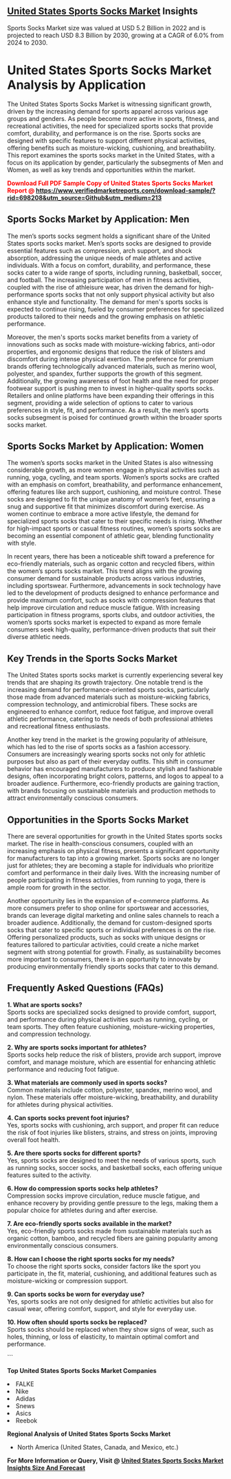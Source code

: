 <h2><a href="https://www.verifiedmarketreports.com/download-sample/?rid=698208&amp;utm_source=Github&amp;utm_medium=213" target="_blank">United States Sports Socks Market</a> Insights</h2><p>Sports Socks Market size was valued at USD 5.2 Billion in 2022 and is projected to reach USD 8.3 Billion by 2030, growing at a CAGR of 6.0% from 2024 to 2030.</p><p><h1>United States Sports Socks Market Analysis by Application</h1><p>The United States Sports Socks Market is witnessing significant growth, driven by the increasing demand for sports apparel across various age groups and genders. As people become more active in sports, fitness, and recreational activities, the need for specialized sports socks that provide comfort, durability, and performance is on the rise. Sports socks are designed with specific features to support different physical activities, offering benefits such as moisture-wicking, cushioning, and breathability. This report examines the sports socks market in the United States, with a focus on its application by gender, particularly the subsegments of Men and Women, as well as key trends and opportunities within the market. </p><p><strong><p><span class=""><span style="color: #ff0000;"><strong>Download Full PDF Sample Copy of United States Sports Socks Market Report</strong> @ </span><a href="https://www.verifiedmarketreports.com/download-sample/?rid=698208&amp;utm_source=Github&amp;utm_medium=213" target="_blank">https://www.verifiedmarketreports.com/download-sample/?rid=698208&amp;utm_source=Github&amp;utm_medium=213</a></span></p></strong></p><h2>Sports Socks Market by Application: Men</h2><p>The men’s sports socks segment holds a significant share of the United States sports socks market. Men’s sports socks are designed to provide essential features such as compression, arch support, and shock absorption, addressing the unique needs of male athletes and active individuals. With a focus on comfort, durability, and performance, these socks cater to a wide range of sports, including running, basketball, soccer, and football. The increasing participation of men in fitness activities, coupled with the rise of athleisure wear, has driven the demand for high-performance sports socks that not only support physical activity but also enhance style and functionality. The demand for men's sports socks is expected to continue rising, fueled by consumer preferences for specialized products tailored to their needs and the growing emphasis on athletic performance. </p><p>Moreover, the men's sports socks market benefits from a variety of innovations such as socks made with moisture-wicking fabrics, anti-odor properties, and ergonomic designs that reduce the risk of blisters and discomfort during intense physical exertion. The preference for premium brands offering technologically advanced materials, such as merino wool, polyester, and spandex, further supports the growth of this segment. Additionally, the growing awareness of foot health and the need for proper footwear support is pushing men to invest in higher-quality sports socks. Retailers and online platforms have been expanding their offerings in this segment, providing a wide selection of options to cater to various preferences in style, fit, and performance. As a result, the men’s sports socks subsegment is poised for continued growth within the broader sports socks market. </p><h2>Sports Socks Market by Application: Women</h2><p>The women’s sports socks market in the United States is also witnessing considerable growth, as more women engage in physical activities such as running, yoga, cycling, and team sports. Women’s sports socks are crafted with an emphasis on comfort, breathability, and performance enhancement, offering features like arch support, cushioning, and moisture control. These socks are designed to fit the unique anatomy of women’s feet, ensuring a snug and supportive fit that minimizes discomfort during exercise. As women continue to embrace a more active lifestyle, the demand for specialized sports socks that cater to their specific needs is rising. Whether for high-impact sports or casual fitness routines, women’s sports socks are becoming an essential component of athletic gear, blending functionality with style. </p><p>In recent years, there has been a noticeable shift toward a preference for eco-friendly materials, such as organic cotton and recycled fibers, within the women’s sports socks market. This trend aligns with the growing consumer demand for sustainable products across various industries, including sportswear. Furthermore, advancements in sock technology have led to the development of products designed to enhance performance and provide maximum comfort, such as socks with compression features that help improve circulation and reduce muscle fatigue. With increasing participation in fitness programs, sports clubs, and outdoor activities, the women’s sports socks market is expected to expand as more female consumers seek high-quality, performance-driven products that suit their diverse athletic needs. </p><h2>Key Trends in the Sports Socks Market</h2><p>The United States sports socks market is currently experiencing several key trends that are shaping its growth trajectory. One notable trend is the increasing demand for performance-oriented sports socks, particularly those made from advanced materials such as moisture-wicking fabrics, compression technology, and antimicrobial fibers. These socks are engineered to enhance comfort, reduce foot fatigue, and improve overall athletic performance, catering to the needs of both professional athletes and recreational fitness enthusiasts.</p><p>Another key trend in the market is the growing popularity of athleisure, which has led to the rise of sports socks as a fashion accessory. Consumers are increasingly wearing sports socks not only for athletic purposes but also as part of their everyday outfits. This shift in consumer behavior has encouraged manufacturers to produce stylish and fashionable designs, often incorporating bright colors, patterns, and logos to appeal to a broader audience. Furthermore, eco-friendly products are gaining traction, with brands focusing on sustainable materials and production methods to attract environmentally conscious consumers.</p><h2>Opportunities in the Sports Socks Market</h2><p>There are several opportunities for growth in the United States sports socks market. The rise in health-conscious consumers, coupled with an increasing emphasis on physical fitness, presents a significant opportunity for manufacturers to tap into a growing market. Sports socks are no longer just for athletes; they are becoming a staple for individuals who prioritize comfort and performance in their daily lives. With the increasing number of people participating in fitness activities, from running to yoga, there is ample room for growth in the sector.</p><p>Another opportunity lies in the expansion of e-commerce platforms. As more consumers prefer to shop online for sportswear and accessories, brands can leverage digital marketing and online sales channels to reach a broader audience. Additionally, the demand for custom-designed sports socks that cater to specific sports or individual preferences is on the rise. Offering personalized products, such as socks with unique designs or features tailored to particular activities, could create a niche market segment with strong potential for growth. Finally, as sustainability becomes more important to consumers, there is an opportunity to innovate by producing environmentally friendly sports socks that cater to this demand. </p><h2>Frequently Asked Questions (FAQs)</h2><p><strong>1. What are sports socks?</strong><br> Sports socks are specialized socks designed to provide comfort, support, and performance during physical activities such as running, cycling, or team sports. They often feature cushioning, moisture-wicking properties, and compression technology.</p><p><strong>2. Why are sports socks important for athletes?</strong><br> Sports socks help reduce the risk of blisters, provide arch support, improve comfort, and manage moisture, which are essential for enhancing athletic performance and reducing foot fatigue.</p><p><strong>3. What materials are commonly used in sports socks?</strong><br> Common materials include cotton, polyester, spandex, merino wool, and nylon. These materials offer moisture-wicking, breathability, and durability for athletes during physical activities.</p><p><strong>4. Can sports socks prevent foot injuries?</strong><br> Yes, sports socks with cushioning, arch support, and proper fit can reduce the risk of foot injuries like blisters, strains, and stress on joints, improving overall foot health.</p><p><strong>5. Are there sports socks for different sports?</strong><br> Yes, sports socks are designed to meet the needs of various sports, such as running socks, soccer socks, and basketball socks, each offering unique features suited to the activity.</p><p><strong>6. How do compression sports socks help athletes?</strong><br> Compression socks improve circulation, reduce muscle fatigue, and enhance recovery by providing gentle pressure to the legs, making them a popular choice for athletes during and after exercise.</p><p><strong>7. Are eco-friendly sports socks available in the market?</strong><br> Yes, eco-friendly sports socks made from sustainable materials such as organic cotton, bamboo, and recycled fibers are gaining popularity among environmentally conscious consumers.</p><p><strong>8. How can I choose the right sports socks for my needs?</strong><br> To choose the right sports socks, consider factors like the sport you participate in, the fit, material, cushioning, and additional features such as moisture-wicking or compression support.</p><p><strong>9. Can sports socks be worn for everyday use?</strong><br> Yes, sports socks are not only designed for athletic activities but also for casual wear, offering comfort, support, and style for everyday use.</p><p><strong>10. How often should sports socks be replaced?</strong><br> Sports socks should be replaced when they show signs of wear, such as holes, thinning, or loss of elasticity, to maintain optimal comfort and performance.</p>```</p><p><strong>Top United States Sports Socks Market Companies</strong></p><div data-test-id=""><p><li>FALKE</li><li> Nike</li><li> Adidas</li><li> Snews</li><li> Asics</li><li> Reebok</li></p><div><strong>Regional Analysis of&nbsp;United States Sports Socks Market</strong></div><ul><li dir="ltr"><p dir="ltr">North America&nbsp;(United States, Canada, and Mexico, etc.)</p></li></ul><p><strong>For More Information or Query, Visit @&nbsp;</strong><strong><a href="https://www.verifiedmarketreports.com/product/sports-socks-market/?utm_source=Github&amp;utm_medium=213" target="_blank">United States Sports Socks Market Insights Size And Forecast</a></strong></p></div>
